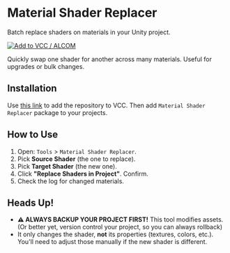 # Material Shader Replacer

Batch replace shaders on materials in your Unity project.

<a href="https://hazre.github.io/vpm-repos/vpm.html"><img alt="Add to VCC / ALCOM" src="https://img.shields.io/badge/-Add%20to%20VCC%20\%20ALCOM-%232baac1?style=for-the-badge"></a>

Quickly swap one shader for another across many materials. Useful for upgrades or bulk changes.

## Installation

Use [this link](https://hazre.github.io/vpm-repos/vpm.html) to add the repository to VCC.
Then add `Material Shader Replacer` package to your projects.

## How to Use

1.  Open: `Tools` > `Material Shader Replacer`.
2.  Pick **Source Shader** (the one to replace).
3.  Pick **Target Shader** (the new one).
4.  Click **"Replace Shaders in Project"**. Confirm.
5.  Check the log for changed materials.

## Heads Up!

  *  **⚠️ ALWAYS BACKUP YOUR PROJECT FIRST!** This tool modifies assets. (Or better yet, version control your project, so you can always rollback)
  *  It only changes the shader, **not** its properties (textures, colors, etc.). You'll need to adjust those manually if the new shader is different.